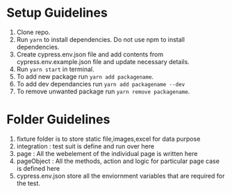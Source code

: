 # Setup Guidelines

1. Clone repo.
2. Run `yarn` to install dependencies. Do not use npm to install dependencies.
3. Create cypress.env.json file and add contents from cypress.env.example.json file and update necessary details.
4. Run `yarn start` in terminal.
5. To add new package run `yarn add packagename`.
6. To add dev dependancies run `yarn add packagename --dev`
7. To remove unwanted package run `yarn remove packagename`.


# Folder Guidelines

1. fixture folder is to store static file,images,excel for data purpose
2. integration : test suit is define and run over here
3. page : All the webelement of the individual page is written here 
4. pageObject : All the methods, action and logic for particular page case is defined here
5. cypress.env.json store all the enviornment variables that are required for the test.
